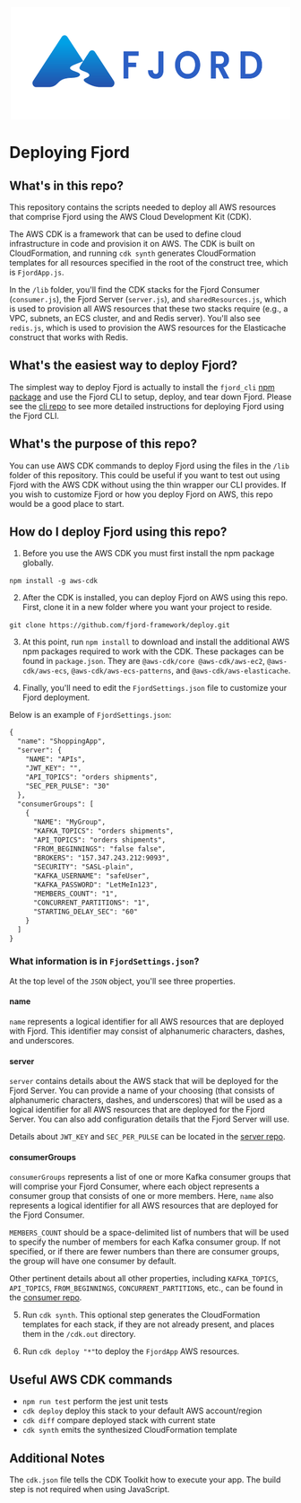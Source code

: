 <p align="center">
  <img src="./readme_materials/fjord.svg" width="500" height="200" />
</p>

# Deploying Fjord

## What's in this repo?

This repository contains the scripts needed to deploy all AWS resources that comprise Fjord using the AWS Cloud Development Kit (CDK).

The AWS CDK is a framework that can be used to define cloud infrastructure in code and provision it on AWS. The CDK is built on CloudFormation, and running `cdk synth` generates CloudFormation templates for all resources specified in the root of the construct tree, which is `FjordApp.js`.

In the `/lib` folder, you'll find the CDK stacks for the Fjord Consumer (`consumer.js`), the Fjord Server (`server.js`), and `sharedResources.js`, which is used to provision all AWS resources that these two stacks require (e.g., a VPC, subnets, an ECS cluster, and and Redis server). You'll also see `redis.js`, which is used to provision the AWS resources for the Elasticache construct that works with Redis.

## What's the easiest way to deploy Fjord?

The simplest way to deploy Fjord is actually to install the `fjord_cli` [npm package](https://www.npmjs.com/package/fjord_cli) and use the Fjord CLI to setup, deploy, and tear down Fjord. Please see the [cli repo](https://github.com/fjord-framework/cli) to see more detailed instructions for deploying Fjord using the Fjord CLI.

## What's the purpose of this repo?

You can use AWS CDK commands to deploy Fjord using the files in the `/lib` folder of this repository. This could be useful if you want to test out using Fjord with the AWS CDK without using the thin wrapper our CLI provides. If you wish to customize Fjord or how you deploy Fjord on AWS, this repo would be a good place to start.

## How do I deploy Fjord using this repo?

1. Before you use the AWS CDK you must first install the npm package globally.

`npm install -g aws-cdk`

2. After the CDK is installed, you can deploy Fjord on AWS using this repo. First, clone it in a new folder where you want your project to reside.

`git clone https://github.com/fjord-framework/deploy.git`

3. At this point, run `npm install` to download and install the additional AWS npm packages required to work with the CDK. These packages can be found in `package.json`. They are `@aws-cdk/core @aws-cdk/aws-ec2`, `@aws-cdk/aws-ecs`, `@aws-cdk/aws-ecs-patterns`, and `@aws-cdk/aws-elasticache`.

4. Finally, you'll need to edit the `FjordSettings.json` file to customize your Fjord deployment.

Below is an example of `FjordSettings.json`:

```
{
  "name": "ShoppingApp",
  "server": {
    "NAME": "APIs",
    "JWT_KEY": "",
    "API_TOPICS": "orders shipments",
    "SEC_PER_PULSE": "30"
  },
  "consumerGroups": [
    {
      "NAME": "MyGroup",
      "KAFKA_TOPICS": "orders shipments",
      "API_TOPICS": "orders shipments",
      "FROM_BEGINNINGS": "false false",
      "BROKERS": "157.347.243.212:9093",
      "SECURITY": "SASL-plain",
      "KAFKA_USERNAME": "safeUser",
      "KAFKA_PASSWORD": "LetMeIn123",
      "MEMBERS_COUNT": "1",
      "CONCURRENT_PARTITIONS": "1",
      "STARTING_DELAY_SEC": "60"
    }
  ]
}
```

### What information is in `FjordSettings.json`?

At the top level of the `JSON` object, you'll see three properties.

#### name

`name` represents a logical identifier for all AWS resources that are deployed with Fjord. This identifier may consist of alphanumeric characters, dashes, and underscores.

#### server

`server` contains details about the AWS stack that will be deployed for the Fjord Server. You can provide a name of your choosing (that consists of alphanumeric characters, dashes, and underscores) that will be used as a logical identifier for all AWS resources that are deployed for the Fjord Server. You can also add configuration details that the Fjord Server will use.

Details about `JWT_KEY` and `SEC_PER_PULSE` can be located in the [server repo](https://github.com/fjord-framework/server).

#### consumerGroups

`consumerGroups` represents a list of one or more Kafka consumer groups that will comprise your Fjord Consumer, where each object represents a consumer group that consists of one or more members. Here, `name` also represents a logical identifier for all AWS resources that are deployed for the Fjord Consumer.

`MEMBERS_COUNT` should be a space-delimited list of numbers that will be used to specify the number of members for each Kafka consumer group. If not specified, or if there are fewer numbers than there are consumer groups, the group will have one consumer by default.

Other pertinent details about all other properties, including `KAFKA_TOPICS`, `API_TOPICS`, `FROM_BEGINNINGS`, `CONCURRENT_PARTITIONS`, etc., can be found in the [consumer repo](https://github.com/fjord-framework/consumer).

5. Run `cdk synth`. This optional step generates the CloudFormation templates for each stack, if they are not already present, and places them in the `/cdk.out` directory.

6. Run `cdk deploy "*"`to deploy the `FjordApp` AWS resources.

## Useful AWS CDK commands

- `npm run test` perform the jest unit tests
- `cdk deploy` deploy this stack to your default AWS account/region
- `cdk diff` compare deployed stack with current state
- `cdk synth` emits the synthesized CloudFormation template

## Additional Notes

The `cdk.json` file tells the CDK Toolkit how to execute your app. The build step is not required when using JavaScript.
